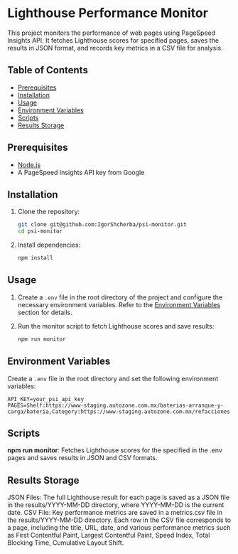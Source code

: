 # Lighthouse Performance Monitor

This project monitors the performance of web pages using PageSpeed Insights API. It fetches Lighthouse scores for specified pages, saves the results in JSON format, and records key metrics in a CSV file for analysis.

## Table of Contents

- [Prerequisites](#prerequisites)
- [Installation](#installation)
- [Usage](#usage)
- [Environment Variables](#environment-variables)
- [Scripts](#scripts)
- [Results Storage](#results-storage)

## Prerequisites

- [Node.js](https://nodejs.org/)
- A PageSpeed Insights API key from Google

## Installation

1. Clone the repository:

   ```sh
   git clone git@github.com:IgorShcherba/psi-monitor.git
   cd psi-monitor
   ```

2. Install dependencies:

   ```sh
   npm install
   ```

## Usage

1. Create a `.env` file in the root directory of the project and configure the necessary environment variables. Refer to the [Environment Variables](#environment-variables) section for details.

2. Run the monitor script to fetch Lighthouse scores and save results:

   ```sh
   npm run monitor
   ```

## Environment Variables

Create a `.env` file in the root directory and set the following environment variables:

```env
API_KEY=your_psi_api_key
PAGES=Shelf:https://www-staging.autozone.com.mx/baterias-arranque-y-carga/bateria,Category:https://www-staging.autozone.com.mx/refacciones
```

## Scripts

**npm run monitor**: Fetches Lighthouse scores for the specified in the .env pages and saves results in JSON and CSV formats.

## Results Storage

JSON Files: The full Lighthouse result for each page is saved as a JSON file in the results/YYYY-MM-DD directory, where YYYY-MM-DD is the current date.
CSV File: Key performance metrics are saved in a metrics.csv file in the results/YYYY-MM-DD directory. Each row in the CSV file corresponds to a page, including the title, URL, date, and various performance metrics such as First Contentful Paint, Largest Contentful Paint, Speed Index, Total Blocking Time, Cumulative Layout Shift.
